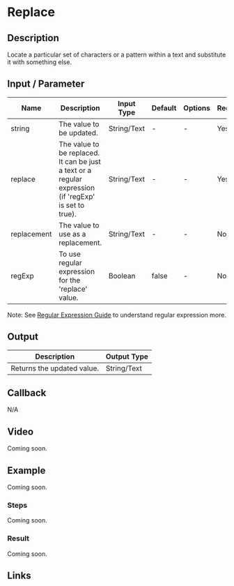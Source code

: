 # Replace

## Description

Locate a particular set of characters or a pattern within a text and substitute it with something else.

## Input / Parameter

| Name | Description | Input Type | Default | Options | Required |
| ------ | ------ | ------ | ------ | ------ | ------ |
| string | The value to be updated. | String/Text | - | - | Yes |
| replace | The value to be replaced. It can be just a text or a regular expression (if 'regExp' is set to true). | String/Text | - | - | Yes |
| replacement | The value to use as a replacement. | String/Text | - | - | No |
| regExp | To use regular expression for the 'replace' value. | Boolean | false | - | No |

Note: See [Regular Expression Guide] to understand regular expression more.

## Output

| Description | Output Type |
| ------ | ------ |
| Returns the updated value. | String/Text |

## Callback

N/A

## Video

Coming soon.

## Example

Coming soon.

### Steps

Coming soon.

### Result

Coming soon.

## Links

[Regular Expression Guide]: <https://developer.mozilla.org/en-US/docs/Web/JavaScript/Guide/Regular_expressions/Cheatsheet>